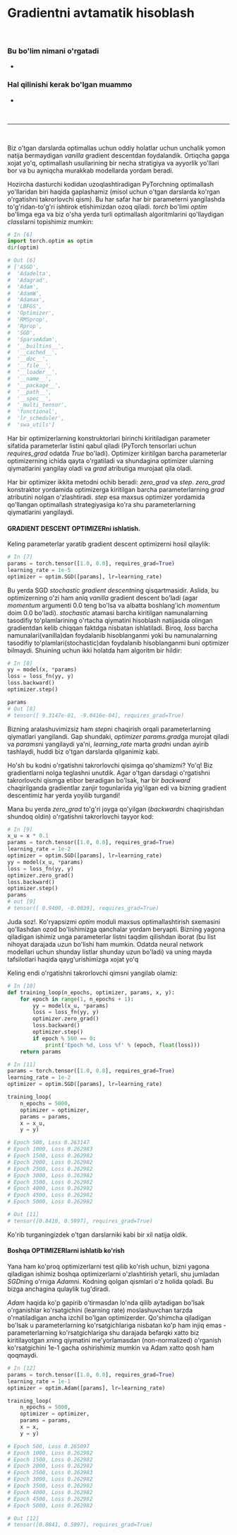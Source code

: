 # Gradientni avtamatik hisoblash

<br/>

### Bu bo'lim nimani o'rgatadi
 *  

### Hal qilinishi kerak bo'lgan muammo
 *  

<br/>

* * *

<br/>

Biz o'tgan darslarda optimallas uchun oddiy holatlar uchun unchalik yomon natija bermaydigan *vanilla* gradient descentdan foydalandik. Ortiqcha gapga xojat yo'q, optimallash usullarining bir necha stratigiya va ayyorlik yo'llari bor va bu ayniqcha murakkab modellarda yordam beradi.

Hozircha dasturchi kodidan uzoqlashtiradigan PyTorchning optimallash yo'llaridan biri haqida gaplashamiz (misol uchun o'tgan darslarda ko'rgan o'rgatishni takrorlovchi qism). Bu har safar har bir parameterni yangilashda to'g'ridan-to'g'ri ishtirok etishimizdan ozoq qiladi. *torch* bo'limi *optim* bo'limga ega va biz o'sha yerda turli optimallash algoritmlarini qo'llaydigan *class*larni topishimiz mumkin:

```python
# In [6]
import torch.optim as optim
dir(optim)

# Out [6]
# ['ASGD',
#  'Adadelta',
#  'Adagrad',
#  'Adam',
#  'AdamW',
#  'Adamax',
#  'LBFGS',
#  'Optimizer',
#  'RMSprop',
#  'Rprop',
#  'SGD',
#  'SparseAdam',
#  '__builtins__',
#  '__cached__',
#  '__doc__',
#  '__file__',
#  '__loader__',
#  '__name__',
#  '__package__',
#  '__path__',
#  '__spec__',
#  '_multi_tensor',
#  'functional',
#  'lr_scheduler',
#  'swa_utils']
```
Har bir optimizerlarning konstruktorlari birinchi kiritiladigan parameter sifatida parameterlar listini qabul qiladi (PyTorch tensorlari uchun *requires_grad* odatda *True* bo'ladi). Optimizer kiritilgan barcha parameterlar optimizerning ichida qayta o'rgatiladi va shundagina optimizer ularning qiymatlarini yangilay oladi va *grad* atributiga murojaat qila oladi.

Har bir optimizer ikkita metodni ochib beradi: *zero_grad* va *step*. *zero_grad* konstraktor yordamida optimizerga kiritilgan barcha parameterlarning *grad* atributini nolgan o'zlashtiradi. *step* esa maxsus optimizer yordamida qo'llangan optimallash strategiyasiga ko'ra shu parameterlarning qiymatlarini yangilaydi.

#### GRADIENT DESCENT OPTIMIZERni ishlatish.

Keling parameterlar yaratib gradient descent optimizerni hosil qilaylik:

```python
# In [7]
params = torch.tensor([1.0, 0.0], requires_grad=True)
learning_rate = 1e-5
optimizer = optim.SGD([params], lr=learning_rate)
```

Bu yerda SGD *stochastic gradient descent*ning qisqartmasidir. Aslida, bu optimizerning o'zi ham aniq *vanilla* gradient descent bo'ladi (agar *momentum* argumenti 0.0 teng bo'lsa va albatta boshlang'ich *momentum* doim 0.0 bo'ladi). *stochastic* atamasi barcha kiritilgan namunalarning tasodifiy to'plamlarining o'rtacha qiymatini hisoblash natijasida olingan gradientdan kelib chiqqan faktdga nisbatan ishlatiladi. Biroq, *loss* barcha namunalari(vanilla)dan foydalanib hisoblanganmi yoki bu namunalarning tasodifiy to'plamlari(stochastic)dan foydalanib hisoblanganmi buni optimizer bilmaydi. Shuining uchun ikki holatda ham algoritm bir hildir:

```python
# In [8]
yy = model(x, *params)
loss = loss_fn(yy, y)
loss.backward()
optimizer.step()

params
# Out [8]
# tensor([ 9.3147e-01, -9.0416e-04], requires_grad=True)
```

Bizning aralashuvimizsiz ham *step*ni chaqirish orqali parameterlarning qiymatlari yangilandi. Gap shundaki, *optimizer* *params.grad*ga murojat qiladi va *params*ni yangilaydi ya'ni, *learning_rate* marta *grad*ni undan ayirib tashlaydi, huddi biz o'tgan darslarda qilganimiz kabi.

Ho'sh bu kodni o'rgatishni takrorlovchi qisimga qo'shamizmi? Yo'q! Biz gradientlarni nolga teglashni unutdik. Agar o'tgan darsdagi o'rgatishni takrorlovchi qismga etibor beradigan bo'lsak, har bir *backward* chaqirilganda gradientlar zanjir togunlarida yig'ilgan edi va bizning gradient descentimiz har yerda yoyilib turgandi! 

Mana bu yerda *zero_grad* to'g'ri joyga qo'yilgan (*backward*ni chaqirishdan shundoq oldin) o'rgatishni takrorlovchi tayyor kod:

```python
# In [9]
x_u = x * 0.1
params = torch.tensor([1.0, 0.0], requires_grad=True)
learning_rate = 1e-2
optimizer = optim.SGD([params], lr=learning_rate)
yy = model(x_u, *params)
loss = loss_fn(yy, y)
optimizer.zero_grad()
loss.backward()
optimizer.step()
params
# out [9]
# tensor([ 0.9400, -0.0039], requires_grad=True)
```
Juda soz!. Ko'ryapsizmi *optim* moduli maxsus optimallashtirish sxemasini qo'llashdan ozod bo'lishimizga qanchalar yordam beryapti. Bizning yagona qiladigan ishimiz unga parameterlar listni taqdim qilishdan iborat (bu list nihoyat darajada uzun bo'lishi ham mumkin. Odatda neural network modellari uchun shunday listlar shunday uzun bo'ladi) va uning mayda tafsilotlari haqida qayg'urishimizga xojat yo'q

Keling endi o'rgatishni takrorlovchi qimsni yangilab olamiz:

```python
# In [10]
def training_loop(n_epochs, optimizer, params, x, y):
    for epoch in range(1, n_epochs + 1):
        yy = model(x_u, *params)
        loss = loss_fn(yy, y)
        optimizer.zero_grad()
        loss.backward()
        optimizer.step()
        if epoch % 500 == 0:
            print('Epoch %d, Loss %f' % (epoch, float(loss)))
    return params
```

```python
# In [11]
params = torch.tensor([1.0, 0.0], requires_grad=True)
learning_rate = 1e-2
optimizer = optim.SGD([params], lr=learning_rate)

training_loop(
    n_epochs = 5000,
    optimizer = optimizer,
    params = params,
    x = x_u,
    y = y)

# Epoch 500, Loss 0.263147
# Epoch 1000, Loss 0.262983
# Epoch 1500, Loss 0.262982
# Epoch 2000, Loss 0.262982
# Epoch 2500, Loss 0.262982
# Epoch 3000, Loss 0.262982
# Epoch 3500, Loss 0.262982
# Epoch 4000, Loss 0.262982
# Epoch 4500, Loss 0.262982
# Epoch 5000, Loss 0.262982

# Out [11]
# tensor([0.8410, 0.5997], requires_grad=True)
```

Ko'rib turganingizdek o'tgan darslarniki kabi bir xil natija oldik.

#### Boshqa OPTIMIZERlarni ishlatib ko'rish

Yana ham ko'proq optimizerlarni test qilib ko'rish uchun, bizni yagona qiladigan ishimiz boshqa optimizerlarni o'zlashtirish yetarli, shu jumladan *SGD*ning o'rniga *Adam*ni. Kodning qolgan qismlari o'z holida qoladi. Bu bizga anchagina qulaylik tug'diradi.

*Adam* haqida ko'p gapirib o'tirmasdan lo'nda qilib aytadigan bo'lsak o'rganishlar ko'rsatgichini (learning rate) moslashuvchan tarzda o'rnatiladigan ancha izchil bo'lgan optimizerder. Qo'shimcha qiladigan bo'lsak u parameterlarning ko'rsatgichlariga nisbatan ko'p ham injiq emas - parameterlarning ko'rsatgichlariga shu darajada befarqki xatto biz kiritilayotgan *x*ning qiymatini me'yorlamasdan (non-normalized) o'rganish ko'rsatgichini 1e-1 gacha oshirishimiz mumkin va Adam xatto qosh ham qoqmaydi.

```python
# In [12]
params = torch.tensor([1.0, 0.0], requires_grad=True)
learning_rate = 1e-1
optimizer = optim.Adam([params], lr=learning_rate)

training_loop(
    n_epochs = 5000,
    optimizer = optimizer,
    params = params,
    x = x,
    y = y)

# Epoch 500, Loss 0.265097
# Epoch 1000, Loss 0.262982
# Epoch 1500, Loss 0.262982
# Epoch 2000, Loss 0.262982
# Epoch 2500, Loss 0.262983
# Epoch 3000, Loss 0.262982
# Epoch 3500, Loss 0.262982
# Epoch 4000, Loss 0.262982
# Epoch 4500, Loss 0.262982
# Epoch 5000, Loss 0.262982

# Out [12]
# tensor([0.0841, 0.5997], requires_grad=True)
```